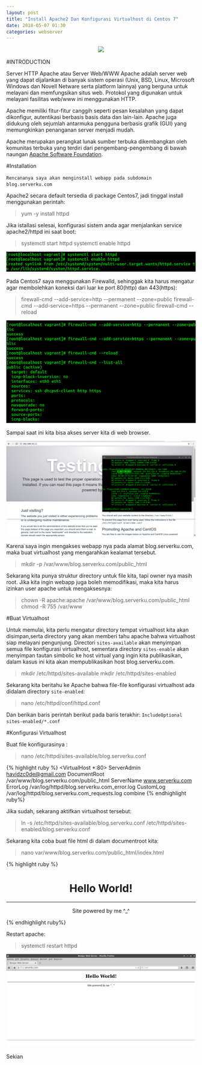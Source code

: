 ```yaml
---
layout: post
title: "Install Apache2 Dan Konfigurasi Virtualhost di Centos 7"
date: 2018-05-07 01:30
categories: webserver
---
```

<div align="center">
    <img src="https://upload.wikimedia.org/wikipedia/commons/4/45/Apache_HTTP_server_logo_%282016%29.png">
</div>

#INTRODUCTION

Server HTTP Apache atau Server Web/WWW Apache adalah server web yang dapat dijalankan di banyak sistem operasi (Unix, BSD, Linux, Microsoft Windows dan Novell Netware serta platform lainnya) yang berguna untuk melayani dan memfungsikan situs web. Protokol yang digunakan untuk melayani fasilitas web/www ini menggunakan HTTP.

Apache memiliki fitur-fitur canggih seperti pesan kesalahan yang dapat dikonfigur, autentikasi berbasis basis data dan lain-lain. Apache juga didukung oleh sejumlah antarmuka pengguna berbasis grafik (GUI) yang memungkinkan penanganan server menjadi mudah.

Apache merupakan perangkat lunak sumber terbuka dikembangkan oleh komunitas terbuka yang terdiri dari pengembang-pengembang di bawah naungan [Apache Software Foundation](https://id.wikipedia.org/wiki/Apache_Software_Foundation).

#Installation 

`Rencananya saya akan menginstall webapp pada subdomain blog.serverku.com`

Apache2 secara default tersedia di package Centos7, jadi tinggal install menggunakan perintah:
> yum -y install httpd

Jika istallasi selesai, konfigurasi sistem anda agar menjalankan service apache2/httpd ini saat boot:
> systemctl start httpd
> systemctl enable httpd

<div align="center">
    <img src="https://raw.githubusercontent.com/havidzc0de/havidzc0de.github.io/master/assets/apache2/enable.png">
</div>

Pada Centos7 saya menggunakan Firewalld, sehinggak kita harus mengatur agar membolehkan koneksi dari luar ke port 80(http) dan 443(https):

> firewall-cmd --add-service=http --permanent --zone=public
> firewall-cmd --add-service=https --permanent --zone=public
> firewall-cmd --reload

<div align="center">
    <img src="https://raw.githubusercontent.com/havidzc0de/havidzc0de.github.io/master/assets/apache2/firewall.png">
</div>

Sampai saat ini kita bisa akses server kita di web browser.
<div align="center">
    <img src="https://raw.githubusercontent.com/havidzc0de/havidzc0de.github.io/master/assets/apache2/akses%20ip.png">
</div>


Karena saya ingin mengakses webapp nya pada alamat blog.serverku.com, maka buat virtualhost yang mengarahkan kealamat tersebut.

> mkdir -p /var/www/blog.serverku.com/public_html

Sekarang kita punya struktur directory untuk file kita, tapi owner nya masih root. Jika kita ingin webapp juga boleh memodifikasi, maka kita harus izinkan user apache untuk mengaksesnya:

> chown -R apache:apache /var/www/blog.serverku.com/public_html
> chmod -R 755 /var/www

#Buat Virtualhost

Untuk memulai, kita perlu mengatur directory tempat virtualhost kita akan disimpan,serta directory yang akan memberi tahu apache bahwa virtualhost siap melayani pengunjung. Directori `sites-available` akan menyimpan semua file konfigurasi virtualhost, sementara directory `sites-enable` akan menyimpan tautan simbolic ke host virtual yang ingin kita publikasikan, dalam kasus ini kita akan mempublikasikan host blog.serverku.com.

> mkdir /etc/httpd/sites-available
> mkdir /etc/httpd/sites-enabled

Sekarang kita beritahu ke Apache bahwa file-file konfigurasi virtualhost ada didalam directory `site-enabled`:

> nano /etc/httpd/conf/httpd.conf

Dan berikan baris perintah berikut pada baris terakhir:
`IncludeOptional sites-enabled/*.conf`

#Konfigurasi Virtualhost

Buat file konfigurasinya :
> nano /etc/httpd/sites-available/blog.serverku.conf

{% highlight ruby %}
<VirtualHost *:80>
     ServerAdmin havidzc0de@gmail.com
     DocumentRoot /var/www/blog.serverku.com/public_html
     ServerName www.serverku.com
     ErrorLog /var/log/httpd/blog.serverku.com_error.log
     CustomLog /var/log/httpd/blog.serverku.com_requests.log combine
</VirtualHost>
{% endhighlight ruby%}

Jika sudah, sekarang aktifkan virtualhost tersebut:

> ln -s /etc/httpd/sites-available/blog.serverku.conf /etc/httpd/sites-enabled/blog.serverku.conf

Sekarang kita coba buat file html di dalam documentroot kita:
> nano var/www/blog.serverku.com/public_html/index.html

{% highlight ruby %}
<!DOCTYPE html>
<html>
<head>
    <title>Belajar Web Server</title>
</head>
<body>
<div class="container" align="center">
    <h1>Hello World!</h1>
    <hr>
    <p>Site powered by me ^_^</p>
</div>
</body>
</html>
{% endhighlight ruby%}

Restart apache:
> systemctl restart httpd


<div align="center">
    <img src="https://raw.githubusercontent.com/havidzc0de/havidzc0de.github.io/master/assets/apache2/finish.png">
</div>


Sekian